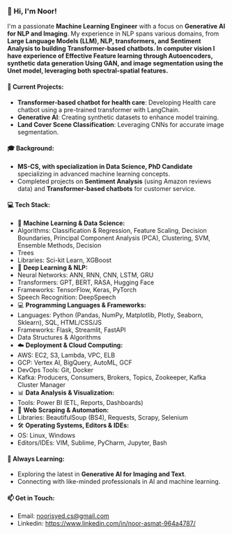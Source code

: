 

### 👋 Hi, I'm Noor!

I'm a passionate **Machine Learning Engineer** with a focus on **Generative AI for NLP and Imaging**. My experience in NLP spans various domains, from **Large Language Models (LLM), NLP, transformers, and Sentiment Analysis to building Transformer-based chatbots. In computer vision I have experience of Effective Feature learning through Autoencoders, synthetic data generation Using GAN, and image segmentation using the Unet model, leveraging both spectral-spatial features.**

#### 🔬 Current Projects:
- **Transformer-based chatbot for health care**: Developing Health care chatbot using a pre-trained transformer with LangChain.
- **Generative AI**: Creating synthetic datasets to enhance model training.
- **Land Cover Scene Classification**: Leveraging CNNs for accurate image segmentation.

#### 🎓 Background:
- **MS-CS, with specialization in Data Science, PhD Candidate** specializing in advanced machine learning concepts.
- Completed projects on **Sentiment Analysis** (using Amazon reviews data) and **Transformer-based chatbots** for customer service.

#### 💻 Tech Stack:
- 🌟 **Machine Learning & Data Science:**
- Algorithms: Classification & Regression, Feature Scaling, Decision Boundaries, Principal Component Analysis (PCA), Clustering, SVM, Ensemble Methods, Decision
- Trees
- Libraries: Sci-kit Learn, XGBoost
- 🤖 **Deep Learning & NLP:**
- Neural Networks: ANN, RNN, CNN, LSTM, GRU
- Transformers: GPT, BERT, RASA, Hugging Face
- Frameworks: TensorFlow, Keras, PyTorch
- Speech Recognition: DeepSpeech
- 💻 **Programming Languages & Frameworks:**
- Languages: Python (Pandas, NumPy, Matplotlib, Plotly, Seaborn, Sklearn), SQL, HTML/CSS/JS
- Frameworks: Flask, Streamlit, FastAPI
- Data Structures & Algorithms
- ☁️ **Deployment & Cloud Computing:**
- AWS: EC2, S3, Lambda, VPC, ELB
- GCP: Vertex AI, BigQuery, AutoML, GCF
- DevOps Tools: Git, Docker
- Kafka: Producers, Consumers, Brokers, Topics, Zookeeper, Kafka Cluster Manager
- 📊 **Data Analysis & Visualization:**
- Tools: Power BI (ETL, Reports, Dashboards)
- 🤖 **Web Scraping & Automation:**
- Libraries: BeautifulSoup (BS4), Requests, Scrapy, Selenium
- 🛠️ **Operating Systems, Editors & IDEs:**
- OS: Linux, Windows
- Editors/IDEs: VIM, Sublime, PyCharm, Jupyter, Bash


#### 🌱 Always Learning:
- Exploring the latest in **Generative AI for Imaging and Text**.
- Connecting with like-minded professionals in AI and machine learning.

#### 📫 Get in Touch:
- Email: noorisyed.cs@gmail.com
- Linkedin: https://www.linkedin.com/in/noor-asmat-964a4787/ 


